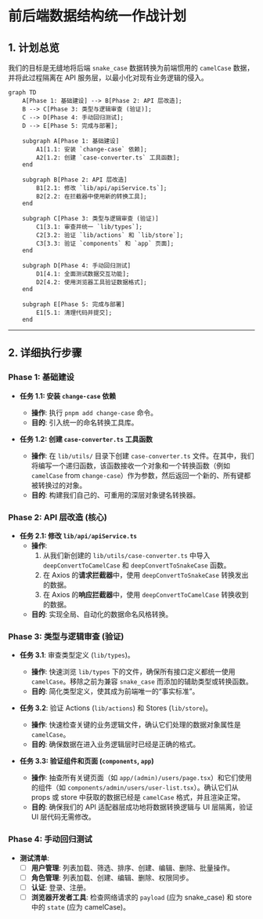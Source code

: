 # 前后端数据结构统一作战计划

## 1. 计划总览

我们的目标是无缝地将后端 `snake_case` 数据转换为前端惯用的 `camelCase` 数据，并将此过程隔离在 API 服务层，以最小化对现有业务逻辑的侵入。

```mermaid
graph TD
    A[Phase 1: 基础建设] --> B[Phase 2: API 层改造];
    B --> C[Phase 3: 类型与逻辑审查 (验证)];
    C --> D[Phase 4: 手动回归测试];
    D --> E[Phase 5: 完成与部署];

    subgraph A[Phase 1: 基础建设]
        A1[1.1: 安装 `change-case` 依赖];
        A2[1.2: 创建 `case-converter.ts` 工具函数];
    end

    subgraph B[Phase 2: API 层改造]
        B1[2.1: 修改 `lib/api/apiService.ts`];
        B2[2.2: 在拦截器中使用新的转换工具];
    end

    subgraph C[Phase 3: 类型与逻辑审查 (验证)]
        C1[3.1: 审查并统一 `lib/types`];
        C2[3.2: 验证 `lib/actions` 和 `lib/store`];
        C3[3.3: 验证 `components` 和 `app` 页面];
    end
    
    subgraph D[Phase 4: 手动回归测试]
        D1[4.1: 全面测试数据交互功能];
        D2[4.2: 使用浏览器工具验证数据格式];
    end

    subgraph E[Phase 5: 完成与部署]
        E1[5.1: 清理代码并提交];
    end
```

---

## 2. 详细执行步骤

### Phase 1: 基础建设

*   **任务 1.1: 安装 `change-case` 依赖**
    *   **操作**: 执行 `pnpm add change-case` 命令。
    *   **目的**: 引入统一的命名转换工具库。

*   **任务 1.2: 创建 `case-converter.ts` 工具函数**
    *   **操作**: 在 `lib/utils/` 目录下创建 `case-converter.ts` 文件。在其中，我们将编写一个递归函数，该函数接收一个对象和一个转换函数（例如 `camelCase` from `change-case`）作为参数，然后返回一个新的、所有键都被转换过的对象。
    *   **目的**: 构建我们自己的、可重用的深层对象键名转换器。

### Phase 2: API 层改造 (核心)

*   **任务 2.1: 修改 `lib/api/apiService.ts`**
    *   **操作**:
        1.  从我们新创建的 `lib/utils/case-converter.ts` 中导入 `deepConvertToCamelCase` 和 `deepConvertToSnakeCase` 函数。
        2.  在 Axios 的**请求拦截器**中，使用 `deepConvertToSnakeCase` 转换发出的数据。
        3.  在 Axios 的**响应拦截器**中，使用 `deepConvertToCamelCase` 转换收到的数据。
    *   **目的**: 实现全局、自动化的数据命名风格转换。

### Phase 3: 类型与逻辑审查 (验证)

*   **任务 3.1**: 审查类型定义 (`lib/types`)。
    *   **操作**: 快速浏览 `lib/types` 下的文件，确保所有接口定义都统一使用 `camelCase`。移除之前为兼容 `snake_case` 而添加的辅助类型或转换函数。
    *   **目的**: 简化类型定义，使其成为前端唯一的“事实标准”。

*   **任务 3.2**: 验证 Actions (`lib/actions`) 和 Stores (`lib/store`)。
    *   **操作**: 快速检查关键的业务逻辑文件，确认它们处理的数据对象属性是 `camelCase`。
    *   **目的**: 确保数据在进入业务逻辑层时已经是正确的格式。

*   **任务 3.3: 验证组件和页面 (`components`, `app`)**
    *   **操作**: 抽查所有关键页面（如 `app/(admin)/users/page.tsx`）和它们使用的组件（如 `components/admin/users/user-list.tsx`）。确认它们从 props 或 store 中获取的数据已经是 `camelCase` 格式，并且渲染正常。
    *   **目的**: 确保我们的 API 适配器层成功地将数据转换逻辑与 UI 层隔离，验证 UI 层代码无需修改。

### Phase 4: 手动回归测试

*   **测试清单**:
    *   [ ] **用户管理**: 列表加载、筛选、排序、创建、编辑、删除、批量操作。
    *   [ ] **角色管理**: 列表加载、创建、编辑、删除、权限同步。
    *   [ ] **认证**: 登录、注册。
    *   [ ] **浏览器开发者工具**: 检查网络请求的 `payload` (应为 snake_case) 和 store 中的 `state` (应为 camelCase)。